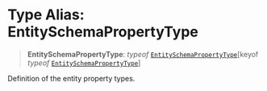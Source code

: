 # Type Alias: EntitySchemaPropertyType

> **EntitySchemaPropertyType**: *typeof* [`EntitySchemaPropertyType`](../variables/EntitySchemaPropertyType.md)\[keyof *typeof* [`EntitySchemaPropertyType`](../variables/EntitySchemaPropertyType.md)\]

Definition of the entity property types.
